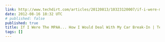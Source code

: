 ```yaml
---
link: http://www.techdirt.com/articles/20120813/10323120007/if-i-were-mpaa-how-i-would-deal-with-my-car-break-in.shtml
date: 2012-08-16 18:32 UTC
# published: false
published: true
title: If I Were The MPAA... How I Would Deal With My Car Break-In | Techdirt
tags: []
---
```



